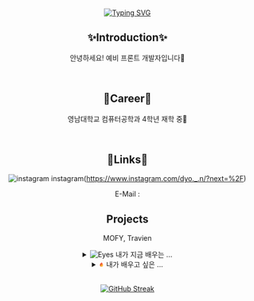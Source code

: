 <div align=center>

  <br>
  
  [![Typing SVG](https://readme-typing-svg.demolab.com?font=Pacifico&size=50&duration=3000&pause=4000&color=F799B0&center=true&random=false&width=570&height=100&lines=Hi+There!+I'm+UDyon+%F0%9F%A4%8D)](https://git.io/typing-svg)


<h2>✨Introduction✨</h2>
<p>안녕하세요! 예비 프론트 개발자입니다🥰</p>
<br>

<h2>📖Career📖</h2>
<p>영남대학교 컴퓨터공학과 4학년 재학 중🧐</p>
<br>

<h2>🔗Links🔗</h2>
<p>

  ![instagram](https://sssinstagram.com/images/download-online.png) instagram(https://www.instagram.com/dyo._.n/?next=%2F)
  
  
  
<!--a href="https://www.instagram.com/dyo._.n/?next=%2F"-->
  
</p>
  
<p>E-Mail : </p>

<h2>Projects</h2>
<p>MOFY, Travien</p>



  <details>
  <summary>
    <img src="https://raw.githubusercontent.com/Tarikul-Islam-Anik/Animated-Fluent-Emojis/master/Emojis/Hand%20gestures/Eyes.png" alt="Eyes" width="2%" /> 내가 지금 배우는 ... 
  </summary>
  <br>
  
  ![js](https://img.shields.io/badge/JavaScript-F7DF1E?style=for-the-badge&logo=JavaScript&logoColor=white)
  ![html](https://img.shields.io/badge/HTML5-E34F26?style=for-the-badge&logo=html5&logoColor=white)
  ![css](https://img.shields.io/badge/CSS-239120?&style=for-the-badge&logo=css3&logoColor=white)
  ![react](https://img.shields.io/badge/React-20232A?style=for-the-badge&logo=react&logoColor=61DAFB)  
  ![java](https://img.shields.io/badge/Java-ED8B00?style=for-the-badge&logo=openjdk&logoColor=white) 
  ![c](https://img.shields.io/badge/C-00599C?style=for-the-badge&logo=c&logoColor=white) 
  ![python](https://img.shields.io/badge/Python-14354C?style=for-the-badge&logo=python&logoColor=white)

</details>

<details>
  <summary>
    <img src="https://raw.githubusercontent.com/Tarikul-Islam-Anik/tarikul-islam-anik/main/assets/images/Fire.png" alt="Fire" width="2%" /> 내가 배우고 싶은 ... 
    </summary>
  <br>
  
  ![spring](https://img.shields.io/badge/Spring-6DB33F?style=for-the-badge&logo=spring&logoColor=white)

</details>

  
  <br>

  [![GitHub Streak](https://streak-stats.demolab.com?user=UDyon&theme=rose&border_radius=20&mode=weekly&exclude_days=Sun&card_width=700)](https://git.io/streak-stats)

</div>




<!--
**UDyon/UDyon** is a ✨ _special_ ✨ repository because its `README.md` (this file) appears on your GitHub profile.

Here are some ideas to get you started:

- 🔭 I’m currently working on ...
- 🌱 I’m currently learning ...
- 👯 I’m looking to collaborate on ...
- 🤔 I’m looking for help with ...
- 💬 Ask me about ...
- 📫 How to reach me: ...
- 😄 Pronouns: ...
- ⚡ Fun fact: ...
-->
